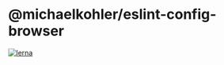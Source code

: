 # @michaelkohler/eslint-config-browser

[![lerna](https://img.shields.io/badge/maintained%20with-lerna-cc00ff.svg)](https://lernajs.io/)
